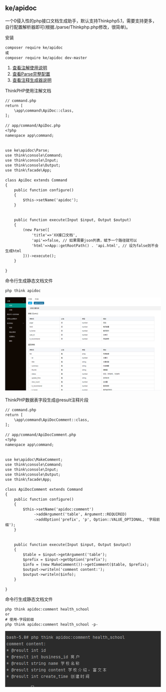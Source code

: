 ## ke/apidoc

一个0侵入性的php接口文档生成助手，默认支持Thinkphp5.1，需要支持更多，自行配置解析器即可(根据./parse/Thinkphp.php修改，很简单)。

安装

```
composer require ke/apidoc
或
composer require ke/apidoc dev-master
```

1. [查看注解使用说明](./docs/README.md)
2. [查看Parse完整配置](./docs/parse.md)
3. [查看注释生成器说明](./docs/comment.md)

ThinkPHP使用注解文档

```
// command.php
return [
    \app\command\ApiDoc::class,
];

// app/command/ApiDoc.php
<?php
namespace app\command;


use ke\apidoc\Parse;
use think\console\Command;
use think\console\Input;
use think\console\Output;
use think\facade\App;

class ApiDoc extends Command
{
    public function configure()
    {
        $this->setName('apidoc');
    }


    public function execute(Input $input, Output $output)
    {
        (new Parse([
            'title'=>'XX接口文档',
            'api'=>false, // 如果需要json列表，赋予一个路径就可以
            'html'=>App::getRootPath() . 'api.html', // 设为false则不会生成html
        ]))->execute();
    }

}
```

命令行生成静态文档文件
```
php think apidoc
```

![QQ截图20200903144519](./docs/QQ截图20200903144519.png "QQ截图20200903144519.png")



ThinkPHP数据表字段生成@result注释片段

```
// command.php
return [
    \app\command\ApiDocComment::class,
];

// app/command/ApiDocComment.php
<?php
namespace app\command;


use ke\apidoc\MakeComment;
use think\console\Command;
use think\console\Input;
use think\console\Output;
use think\facade\App;

class ApiDocComment extends Command
{
    public function configure()
    {
        $this->setName('apidoc:comment')
             ->addArgument('table', Argument::REQUIRED)
             ->addOption('prefix', 'p', Option::VALUE_OPTIONAL, '字段前缀');
    }


    public function execute(Input $input, Output $output)
    {
        $table = $input->getArgument('table');
        $prefix = $input->getOption('prefix');
        $info = (new MakeComment())->getComment($table, $prefix);
        $output->writeln('comment content:');
        $output->writeln($info);
    }

}
```

命令行生成静态文档文件
```
php think apidoc:comment health_school
or
# 使用-字段前缀
php think apidoc:comment health_school -p-
```

![QQ截图20200922183038](./docs/QQ截图20200922183038.png "QQ截图20200922183038.png")
